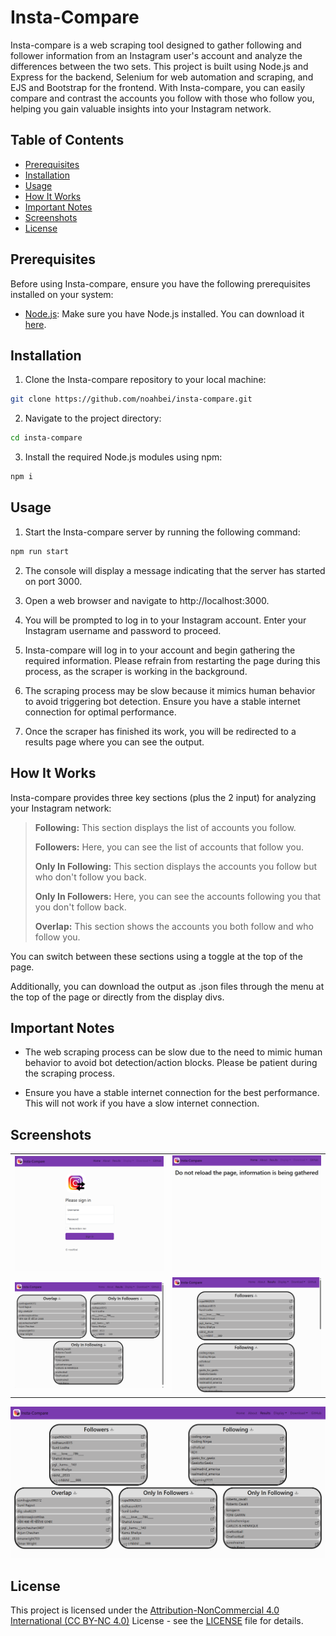 # Insta-Compare

Insta-compare is a web scraping tool designed to gather following and follower information from an Instagram user's account and analyze the differences between the two sets. This project is built using Node.js and Express for the backend, Selenium for web automation and scraping, and EJS and Bootstrap for the frontend. With Insta-compare, you can easily compare and contrast the accounts you follow with those who follow you, helping you gain valuable insights into your Instagram network.

## Table of Contents

- [Prerequisites](#prerequisites)
- [Installation](#installation)
- [Usage](#usage)
- [How It Works](#how-it-works)
- [Important Notes](#important-notes)
- [Screenshots](#screenshots)
- [License](#license)

## Prerequisites
Before using Insta-compare, ensure you have the following prerequisites installed on your system:

- [Node.js](https://nodejs.org/): Make sure you have Node.js installed. You can download it [here](https://nodejs.org/).

## Installation
1. Clone the Insta-compare repository to your local machine:

```bash
git clone https://github.com/noahbei/insta-compare.git
```
2. Navigate to the project directory:

```bash
cd insta-compare
```
3. Install the required Node.js modules using npm:

```bash
npm i
```

## Usage
1. Start the Insta-compare server by running the following command:

```bash
npm run start
```
2. The console will display a message indicating that the server has started on port 3000.

3. Open a web browser and navigate to http://localhost:3000.

4. You will be prompted to log in to your Instagram account. Enter your Instagram username and password to proceed.

5. Insta-compare will log in to your account and begin gathering the required information. Please refrain from restarting the page during this process, as the scraper is working in the background.

6. The scraping process may be slow because it mimics human behavior to avoid triggering bot detection. Ensure you have a stable internet connection for optimal performance.

7. Once the scraper has finished its work, you will be redirected to a results page where you can see the output.

## How It Works
Insta-compare provides three key sections (plus the 2 input) for analyzing your Instagram network:

> **Following:** This section displays the list of accounts you follow.
>
> **Followers:** Here, you can see the list of accounts that follow you.
>
> **Only In Following:** This section displays the accounts you follow but who don't follow you back.
>
> **Only In Followers:** Here, you can see the accounts following you that you don't follow back.
>
> **Overlap:** This section shows the accounts you both follow and who follow you.

You can switch between these sections using a toggle at the top of the page.

Additionally, you can download the output as .json files through the menu at the top of the page or directly from the display divs.

## Important Notes
- The web scraping process can be slow due to the need to mimic human behavior to avoid bot detection/action blocks. Please be patient during the scraping process.

- Ensure you have a stable internet connection for the best performance. This will not work if you have a slow internet connection.

## Screenshots
<table>
  <tr>
    <td><img src="https://github.com/noahbei/instagram-scraping/blob/example-images/example-images/login%20screen.png?raw=true" alt="login screen"></td>
    <td><img src="https://github.com/noahbei/instagram-scraping/blob/example-images/example-images/scraping%20page.png?raw=true" alt="scraping screen"></td>
  </tr>
  <tr>
    <td><img src="https://github.com/noahbei/instagram-scraping/blob/example-images/example-images/output%20page%20alternate.png?raw=true" alt="output screen"></td>
    <td><img src="https://github.com/noahbei/instagram-scraping/blob/example-images/example-images/output%20page%20responsive.png?raw=true" alt="responsive output screen"></td>
  </tr>
</table>
<img src="https://github.com/noahbei/instagram-scraping/blob/example-images/example-images/output%20page.png?raw=true" alt="output screen">

## License
This project is licensed under the [Attribution-NonCommercial 4.0 International (CC BY-NC 4.0)](https://creativecommons.org/licenses/by-nc/4.0/) License - see the [LICENSE](LISENCE) file for details.
